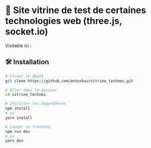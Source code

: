 # 📱 Site vitrine de test de certaines technologies web (three.js, socket.io)
Visitable ici : 

## 🛠️ Installation

```bash
# Cloner le dépôt
git clone https://github.com/antoskuu/vitrine_technos.git

# Aller dans le dossier
cd vitrine_technos

# Installer les dépendances
npm install
# ou
yarn install

# Lancer le frontend
npm run dev
# ou
yarn dev
